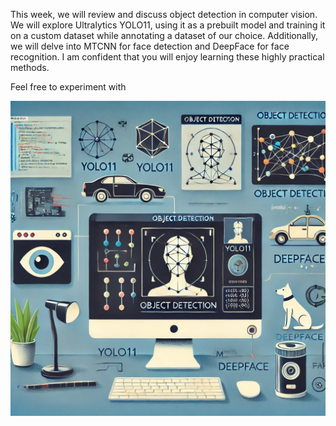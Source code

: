 This week, we will review and discuss object detection in computer vision. We will explore Ultralytics YOLO11, using it as a prebuilt model and training it on a custom dataset while annotating a dataset of our choice. Additionally, we will delve into MTCNN for face detection and DeepFace for face recognition. I am confident that you will enjoy learning these highly practical methods.

Feel free to experiment with 

![week-6](https://github.com/tahamsi/computer-vision/blob/main/images/week-8.jpg)

